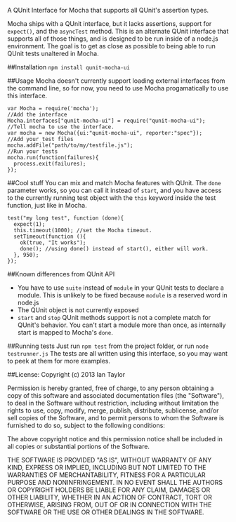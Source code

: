 A QUnit Interface for Mocha that supports all QUnit's assertion types.

Mocha ships with a QUnit interface, but it lacks assertions, support for `expect()`, and the `asyncTest` method.  This is an alternate QUnit interface that supports all of those things, and is designed to be run inside of a node.js environment.  The goal is to get as close as possible to being able to run QUnit tests unaltered in Mocha.

##Installation
```npm install qunit-mocha-ui```

##Usage
Mocha doesn't currently support loading external interfaces from the command line, so for now, you need to use Mocha progamatically to use this interface.
```
var Mocha = require('mocha');
//Add the interface
Mocha.interfaces["qunit-mocha-ui"] = require("qunit-mocha-ui");
//Tell mocha to use the interface.
var mocha = new Mocha({ui:"qunit-mocha-ui", reporter:"spec"});
//Add your test files
mocha.addFile("path/to/my/testfile.js");
//Run your tests
mocha.run(function(failures){
  process.exit(failures);
});
```

##Cool stuff
You can mix and match Mocha features with QUnit.  The `done` parameter works, so you can call it instead of `start`, and you have access to the currently running test object with the `this` keyword inside the test function, just like in Mocha.
```
test("my long test", function (done){
  expect(1);
  this.timeout(1000); //set the Mocha timeout.
  setTimeout(function (){
    ok(true, "It works");
    done(); //using done() instead of start(), either will work.
  }, 950);
});
```

##Known differences from QUnit API
* You have to use `suite` instead of `module` in your QUnit tests to declare a module.  This is unlikely to be fixed because `module` is a reserved word in node.js
* The QUnit object is not currently exposed 
* `start` and `stop` QUnit methods support is not a complete match for QUnit's behavior.  You can't start a module more than once, as internally start is mapped to Mocha's `done`.

##Running tests
Just run `npm test` from the project folder, or run `node testrunner.js`
The tests are all written using this interface, so you may want to peek at them for more examples.

##License:
Copyright (c) 2013 Ian Taylor

Permission is hereby granted, free of charge, to any person obtaining a copy
of this software and associated documentation files (the "Software"), to deal
in the Software without restriction, including without limitation the rights
to use, copy, modify, merge, publish, distribute, sublicense, and/or sell
copies of the Software, and to permit persons to whom the Software is
furnished to do so, subject to the following conditions:

The above copyright notice and this permission notice shall be included in
all copies or substantial portions of the Software.

THE SOFTWARE IS PROVIDED "AS IS", WITHOUT WARRANTY OF ANY KIND, EXPRESS OR
IMPLIED, INCLUDING BUT NOT LIMITED TO THE WARRANTIES OF MERCHANTABILITY,
FITNESS FOR A PARTICULAR PURPOSE AND NONINFRINGEMENT. IN NO EVENT SHALL THE
AUTHORS OR COPYRIGHT HOLDERS BE LIABLE FOR ANY CLAIM, DAMAGES OR OTHER
LIABILITY, WHETHER IN AN ACTION OF CONTRACT, TORT OR OTHERWISE, ARISING FROM,
OUT OF OR IN CONNECTION WITH THE SOFTWARE OR THE USE OR OTHER DEALINGS IN THE
SOFTWARE.
